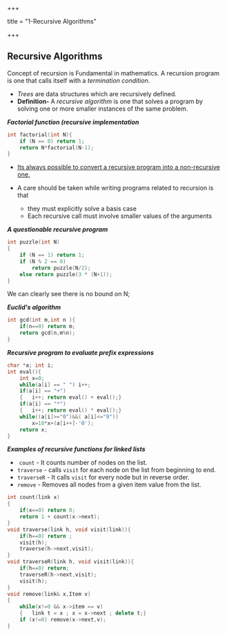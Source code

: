 +++

title = "1-Recursive Algorithms"

+++

## Recursive Algorithms

Concept of recursion is Fundamental in mathematics. A recursion program is one that calls itself with a *termination condition*.

- *Trees* are data structures which are recursively defined.
- **Definition-** A *recursive algorithm* is one that solves a program by solving one or more smaller instances of the same problem.

***Factorial function (recursive implementation***

````c++
int factorial(int N){
    if (N == 0) return 1;
    return N*factorial(N-1);
}
````

- <u>Its always possible to convert a recursive program into a non-recursive one.</u>

- A care should be taken while writing programs related to recursion is that
  - they must explicitly solve a basis case
  - Each recursive call must involve smaller values of the arguments

***A questionable recursive program***

````c++
int puzzle(int N)
{
    if (N == 1) return 1;
    if (N % 2 == 0)
        return puzzle(N/2);
    else return puzzle(3 * (N+1));
}
````

We can clearly see there is no bound on N;

***Euclid's algorithm***

````c++
int gcd(int m,int n ){
    if(n==0) return m;
    return gcd(n,m%n);
}
````

***Recursive program to evaluate prefix expressions***

````c++
char *a; int i;
int eval(){
    int x=0;
    while(a[i] == " ") i++;
    if(a[i] == "+")
    {	i++; return eval() + eval();}
    if(a[i] == "*")
    {	i++; return eval() * eval();}
    while((a[i]>="0")&&( a[i]<="9"))
        x=10*x+(a[i++]-'0');
    return x;
}
````

***Examples of recursive functions for linked lists***

- ​	`count` - It counts number of nodes on the list.
- `traverse` - calls `visit` for each node on the list from beginning to end.
- `traverseR` - It calls `visit` for every node but in reverse order.
- `remove` - Removes all nodes from a given item value from the list.

````c++
int count(link x)
{
    if(x==0) return 0;
    return 1 + count(x->next);
}
void traverse(link h, void visit(link)){
    if(h==0) return ;
    visit(h);
    traverse(h->next,visit);
}
void traverseR(link h, void visit(link)){
    if(h==0) return;
    traverseR(h->next,visit);
    visit(h);
}
void remove(link& x,Item v)
{
    while(x!=0 && x->item == v)
    {	link t = x ; x = x->next ; delete t;}
    if (x!=0) remove(x->next,v);
}
````

